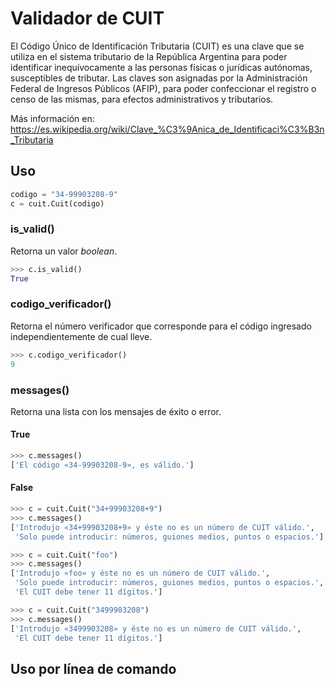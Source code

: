 # Validador de CUIT

El Código Único de Identificación Tributaria (CUIT) es una clave que se
utiliza en el sistema tributario de la República Argentina para poder
identificar inequívocamente a las personas físicas o jurídicas autónomas,
susceptibles de tributar. Las claves son asignadas por la Administración
Federal de Ingresos Públicos (AFIP), para poder confeccionar el registro
o censo de las mismas, para efectos administrativos y tributarios.

Más información en: https://es.wikipedia.org/wiki/Clave_%C3%9Anica_de_Identificaci%C3%B3n_Tributaria


## Uso

```python
codigo = "34-99903208-9"
c = cuit.Cuit(codigo)
```

### is_valid()

Retorna un valor _boolean_.

```python
>>> c.is_valid()
True
```

### codigo_verificador()

Retorna el número verificador que corresponde para el código ingresado 
independientemente de cual lleve.

```python
>>> c.codigo_verificador()
9
```

### messages()

Retorna una lista con los mensajes de éxito o error.

#### True

```python
>>> c.messages()
['El código «34-99903208-9», es válido.']
```

#### False

```python
>>> c = cuit.Cuit("34+99903208+9")
>>> c.messages()
['Introdujo «34+99903208+9» y éste no es un número de CUIT válido.',
 'Solo puede introducir: números, guiones medios, puntos o espacios.']
```

```python
>>> c = cuit.Cuit("foo")
>>> c.messages()
['Introdujo «foo» y éste no es un número de CUIT válido.',
 'Solo puede introducir: números, guiones medios, puntos o espacios.',
 'El CUIT debe tener 11 dígitos.']
```

```python
>>> c = cuit.Cuit("3499903208")
>>> c.messages()
['Introdujo «3499903208» y éste no es un número de CUIT válido.',
 'El CUIT debe tener 11 dígitos.']
```


## Uso por línea de comando





